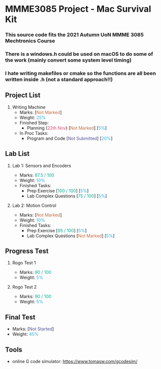 # MMME3085 Project - Mac Survival Kit
### This source code fits the 2021 Autumn UoN MMME 3085 Mechtronics Course
### There is a windows.h could be used on macOS to do some of the work (mainly convert some system level timing)
### I hate writing makefiles or cmake so the functions are all been written inside .h (not a standard approach!!)
## Project List
1. Writing Machine
    + Marks: [<font color="#c1693c">Not Marked</font>]
    + Weight: <font color="#2eaadf">25%</font>
    + Finished Step: 
        * Planning (<font color="#db4d6d">22th Nov</font>) [<font color="#c1693c">Not Marked</font>] [<font color="#2eaadf">5%</font>]
    + In Proc Tasks:
        * Program and Code [<font color="#4e4f97">Not Submitted</font>] [<font color="#2eaadf">20%</font>] 

## Lab List
1. Lab 1: Sensors and Encoders
    + Marks: <font color="#00aa91">87.5 / 100</font>
    + Weight: <font color="#2eaadf">10%</font> 
    + Finished Tasks:
        * Prep Exercise [<font color="#00aa91">100 / 100</font>] [<font color="#2eaadf">5%</font>] 
        * Lab Complex Questions [<font color="#00aa91">75 / 100</font>] [<font color="#2eaadf">5%</font>] 
        
2. Lab 2: Motion Control
    + Marks: [<font color="#c1693c">Not Marked</font>]
    + Weight: <font color="#2eaadf">10%</font> 
    + Finished Tasks:
        * Prep Exercise [<font color="#00aa91">95 / 100</font>] [<font color="#2eaadf">5%</font>] 
        * Lab Complex Questions [<font color="#c1693c">Not Marked</font>] [<font color="#2eaadf">5%</font>] 

## Progress Test
1. Rogo Test 1
    + Marks: <font color="#00aa91">90 / 100</font>
    + Weight: <font color="#2eaadf">5%</font>

2. Rogo Test 2
    + Marks: <font color="#00aa91">90 / 100</font>
    + Weight: <font color="#2eaadf">5%</font>

## Final Test
+ Marks: [<font color="#4e4f97">Not Started</font>]
+ Weight: <font color="#2eaadf">45%</font>

## Tools
+ online G code simulator: https://www.tomasw.com/gcodesim/
